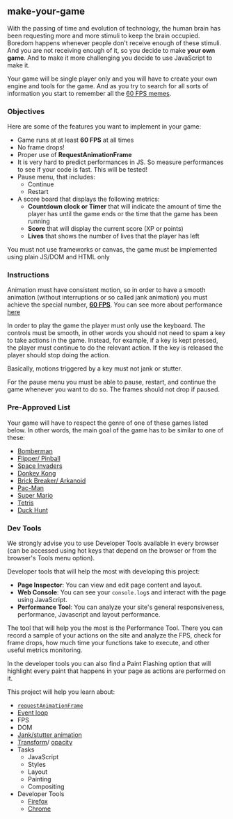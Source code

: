 ## make-your-game

With the passing of time and evolution of technology, the human brain has been requesting
more and more stimuli to keep the brain occupied. Boredom happens whenever
people don't receive enough of these stimuli. And you are not receiving enough
of it, so you decide to make **your own game**. And to make it more challenging you decide to use
JavaScript to make it.

Your game will be single player only and you will have to create your
own engine and tools for the game. And as you try to search for all sorts
of information you start to remember all the [60 FPS memes](https://pics.me.me/60-fps-59-fps-35518800.png).

### Objectives

Here are some of the features you want to implement in your game:

- Game runs at at least **60 FPS** at all times
- No frame drops!
- Proper use of **RequestAnimationFrame**
- It is very hard to predict performances in JS. So measure performances to see if your code is fast. This will be tested!
- Pause menu, that includes:
  - Continue
  - Restart
- A score board that displays the following metrics:
  - **Countdown clock or Timer** that will indicate the amount of time the player has until the game ends or the time that the game has been running
  - **Score** that will display the current score (XP or points)
  - **Lives** that shows the number of lives that the player has left

You must not use frameworks or canvas, the game must be implemented using plain JS/DOM and HTML only

### Instructions

Animation must have consistent motion, so in order to have a smooth animation (without interruptions or so called jank animation) you must achieve the special number, [**60 FPS**](https://blog.algolia.com/performant-web-animations/). You can see more about performance [here](../good-practices/README.md)

In order to play the game the player must only use the keyboard. The controls must be smooth, in other words you should not need to spam a key to take actions in the game. Instead, for example, if a key is kept pressed, the player must continue to do the relevant action. If the key is released the player should stop doing the action.

Basically, motions triggered by a key must not jank or stutter.

For the pause menu you must be able to pause, restart, and continue the game whenever you want to do so. The frames should not drop if paused.

### Pre-Approved List

Your game will have to respect the genre of one of these games listed below. In other words, the main goal of the game has to be similar to one of these:

- [Bomberman](https://en.wikipedia.org/wiki/Super_Bomberman)
- [Flipper/ Pinball](https://en.wikipedia.org/wiki/Pinball)
- [Space Invaders](https://en.wikipedia.org/wiki/Space_Invaders)
- [Donkey Kong](https://en.wikipedia.org/wiki/Donkey_Kong)
- [Brick Breaker/ Arkanoid](https://en.wikipedia.org/wiki/Arkanoid)
- [Pac-Man](https://en.wikipedia.org/wiki/Pac-Man)
- [Super Mario](https://en.wikipedia.org/wiki/Super_Mario)
- [Tetris](https://en.wikipedia.org/wiki/Tetris)
- [Duck Hunt](https://en.wikipedia.org/wiki/Duck_Hunt)

### Dev Tools

We strongly advise you to use Developer Tools available in every browser (can be accessed using hot keys that depend on the browser or from the browser's Tools menu option).

Developer tools that will help the most with developing this project:

- **Page Inspector**: You can view and edit page content and layout.
- **Web Console**: You can see your `console.log`s and interact with the page using JavaScript.
- **Performance Tool**: You can analyze your site's general responsiveness, performance, Javascript and layout performance.

The tool that will help you the most is the Performance Tool. There you can record a sample of your actions on the site and analyze the FPS, check for frame drops, how much time your functions take to execute, and other useful metrics monitoring.

In the developer tools you can also find a Paint Flashing option that will highlight every paint that happens in your page as actions are performed on it.

This project will help you learn about:

- [`requestAnimationFrame`](https://developer.mozilla.org/en-US/docs/Web/API/window/requestAnimationFrame)
- [Event loop](https://developer.mozilla.org/en-US/docs/Web/JavaScript/EventLoop)
- FPS
- DOM
- [Jank/stutter animation](https://murtada.nl/blog/going-jank-free-achieving-60-fps-smooth-websites)
- [Transform](https://developer.mozilla.org/en-US/docs/Web/CSS/transform)/ [opacity](https://developer.mozilla.org/en-US/docs/Web/CSS/opacity)
- Tasks
  - JavaScript
  - Styles
  - Layout
  - Painting
  - Compositing
- Developer Tools
  - [Firefox](https://developer.mozilla.org/en-US/docs/Learn/Common_questions/What_are_browser_developer_tools)
  - [Chrome](https://developers.google.com/web/tools/chrome-devtools)
